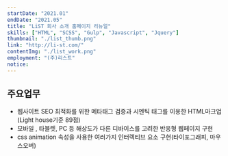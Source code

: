 ```yaml
---
startDate: "2021.01"
endDate: "2021.05"
title: "LiST 회사 소개 홈페이지 리뉴얼"
skills: ["HTML", "SCSS", "Gulp", "Javascript", "Jquery"]
thumbnail: "./list_thumb.png"
link: "http://li-st.com/"
contentImg: "./list_work.png"
employment: "(주)리스트"
notice:
---
```


## 주요업무

- 웹사이트 SEO 최적화를 위한 메타태그 검증과 시멘틱 태그를 이용한 HTML마크업 (Light house기준 89점)
- 모바일 , 타블렛, PC 등 해상도가 다른 디바이스를 고려한 반응형 웹페이지 구현
- css animation 속성을 사용한 여러가지 인터렉티브 요소 구현(타이포그래피, 마우스오버)
